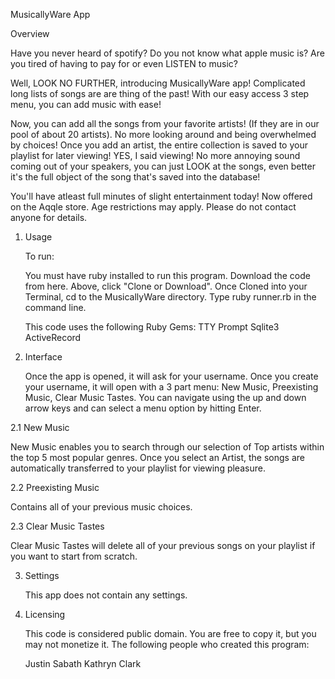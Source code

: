 MusicallyWare App


Overview

Have you never heard of spotify? Do you not know what apple music is? Are you tired of having to pay for or even LISTEN to music?

Well, LOOK NO FURTHER, introducing MusicallyWare app! Complicated long lists of songs are are thing of the past! With our easy access 3 step menu, you can add music with ease!

Now, you can add all the songs from your favorite artists! (If they are in our pool of about 20 artists). No more looking around and being overwhelmed by choices! Once you add an artist, the entire collection is saved to your playlist for later viewing! YES, I said viewing! No more annoying sound coming out of your speakers, you can just LOOK at the songs, even better it's the full object of the song that's saved into the database!

You'll have atleast full minutes of slight entertainment today! Now offered on the Aqqle store. Age restrictions may apply. Please do not contact anyone for details.

1. Usage

   To run:

   You must have ruby installed to run this program.
   Download the code from here. Above, click "Clone or Download".
   Once Cloned into your Terminal, cd to the MusicallyWare directory.
   Type ruby runner.rb in the command line.
 
   This code uses the following Ruby Gems:
   TTY Prompt
   Sqlite3
   ActiveRecord
 
2. Interface

   Once the app is opened, it will ask for your username. Once you create your username, it will open with a 3 part menu:      New Music, Preexisting Music, Clear Music Tastes. You can navigate using the up and down arrow keys and can select a menu    option by hitting Enter. 

2.1 New Music

   New Music enables you to search through our selection of Top artists within the top 5 most popular genres. Once you          select an Artist, the songs are automatically transferred to your playlist for viewing pleasure. 

2.2 Preexisting Music

   Contains all of your previous music choices.

2.3 Clear Music Tastes

   Clear Music Tastes will delete all of your previous songs on your playlist if you want to start from scratch.

3. Settings 

   This app does not contain any settings.

4. Licensing

   This code is considered public domain. You are free to copy it, but you may not monetize it. 
   The following people who created this program:

   Justin Sabath
   Kathryn Clark


 
 




